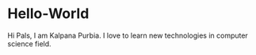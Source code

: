 # Hello-World
Hi Pals,
I am Kalpana Purbia. I love to learn new technologies in computer science field.
